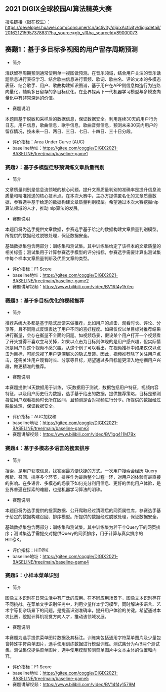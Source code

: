 ## 2021 DIGIX全球校园AI算法精英大赛


报名链接（限在校生）：https://developer.huawei.com/consumer/cn/activity/digixActivity/digixdetail/201621215957378831?ha_source=gb_sf&ha_sourceId=89000073

## 赛题1：基于多目标多视图的用户留存周期预测
- 简介

活跃留存周期预测通常使用单一视图做预测。在音乐领域，结合用户关注的音乐话题信息进行表征学习、结合歌曲信息进行音频、歌词、歌曲名、评论文本的多模态表征、结合歌手、用户、歌曲构建知识图谱，基于用户在APP侧信息构造行为链路向量化，辅助多日留存的多目标优化。在业界探索下一代机器学习模型与多模态向量化中有非常深远的价值。

- 赛题说明

本题目基于脱敏和采样后的数据信息，保证数据安全。利用连续30天的用户行为日志，用户信息，歌曲信息，歌手信息，歌曲音频信息，预测未来30天内用户的留存情况，按未来一日、两日、三日、七日、十四日、三十日分段。

- 评价指标：Area Under Curve (AUC)
- baseline地址：https://gitee.com/coggle/DIGIX2021-BASELINE/tree/main/baseline-game1

### 赛题2：基于多模型迁移预训练文章质量判别
- 简介

文章质量判别是信息流领域的核心问题，提升文章质量判别的准确率是提升信息流质量和精准推送的核心技术点。在本次大赛中，主办方提供匿名化的文章质量数据，参赛选手基于给定的数据构建文章质量判别模型。希望通过本次大赛挖掘nlp算法领域的人才，推动 nlp算法的发展。

- 赛题说明

本题目将为选手提供文章数据，参赛选手基于给定的数据构建文章质量判别模型。所提供的数据经过脱敏处理，保证数据安全。

基础数据集包含两部分：训练集和测试集。其中训练集给定了该样本的文章质量的相关标签；测试集用于计算参赛选手模型的评分指标，参赛选手需要计算出测试集中每个样本文章质量判断及优质文章的类型。

- 评价指标：F1 Score
- baseline地址：https://gitee.com/coggle/DIGIX2021-BASELINE/tree/main/baseline-game2
- 赛题讲解视频：https://www.bilibili.com/video/BV1Rf4y157eo


### 赛题3：基于多目标优化的视频推荐

- 简介

推荐系统大多都是基于隐式反馈来做推荐，比如用户的点击、观看时长、评论、分享等，且不同隐式反馈表达了用户不同的喜好程度。如果仅仅以单目标对推荐结果进行衡量，会存在衡量不全面的问题。如视频场景，假设某个用户打开一个视频看了开头觉得不喜欢立马关掉，如果以点击为目标则体现的是用户感兴趣，但实际情况是用户对这个视频不感兴趣。从这个例子可以看出，在视频推荐中如果仅仅以点击为目标，可能忽视了用户更深层次的隐式反馈。因此，视频推荐除了关注用户点击，还需关注用户观看时长、分享等目标，期望通过多目标能更深入地挖掘用户兴趣，做更精准的推荐。

- 赛题说明

本赛题提供14天数据用于训练，1天数据用于测试，数据包括用户特征，视频内容特征，以及用户历史行为数据，选手基于给出的数据，提供推荐策略，目标是预测每位用户观看视频时长所在区间，且预测是否对视频进行分享。所提供的数据经过脱敏处理，保证数据安全。

- 评价指标：AUC加权和
- baseline地址：https://gitee.com/coggle/DIGIX2021-BASELINE/tree/main/baseline-game3
- 赛题讲解视频：https://www.bilibili.com/video/BV1gg411M7Bx

### 赛题4：基于多模态多语言的搜索排序

- 简介

搜索，是用户获取信息，找答案最方便快捷的方式。一次用户搜索会经历 Query 解析、召回、排序多个环节，排序作为最后整个过程一环，对用户的体验有最直接的影响。在多语言、多模态的场景下如何充分利用信息、更好的优化用户体验，是业界普遍在探索的难题，也是机器学习算法的明珠。

- 赛题说明

本题目将为选手提供的搜索数据、公开爬取经过清理后的网页属性库，参赛选手基于给定的数据构建召回、排序模型。所提供的数据经过脱敏处理，保证数据安全。

基础数据集包含两部分：训练集和测试集。其中训练集为若干个Query下的网页排序；测试集选手需提交对提供Query的网页排序，用于计算与真实排序的HIT@K。

- 评价指标：HIT@K
- baseline地址：https://gitee.com/coggle/DIGIX2021-BASELINE/tree/main/baseline-game4


### 赛题5：小样本菜单识别

- 简介

图像文本识别在日常生活中有广泛的应用。在不同应用场景下，图像文本识别存在不同挑战。在菜单文字识别任务中，利用少量样本学习模型，同时解决多语言、艺术字等复杂场景下的问题，是提高识别准确率，提升用户体验的关键。希望通过本次比赛，挖掘计算机视觉方向人才，推动该领域发展。

- 赛题说明

本赛题为选手提供菜单图片数据及其标注。训练集包括通用字符菜单图片及少量包含特殊字符菜单图片，选手使用训练数据进行模型训练。测试集分为A/B两个测试集。测试集仅提供菜单图片，选手使用模型预测菜单图片中文本主体的位置和内容。

- 评价指标：F1 Score
- baseline地址：https://gitee.com/coggle/DIGIX2021-BASELINE/tree/main/baseline-game5
- 赛题讲解视频：https://www.bilibili.com/video/BV14f4y1579M
